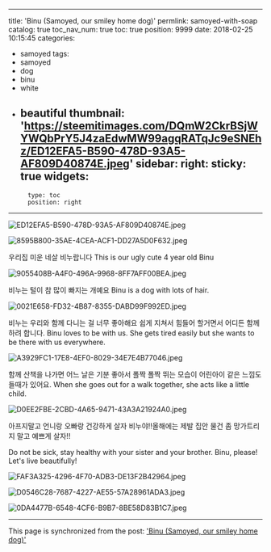 
---
title: 'Binu (Samoyed, our smiley home dog)'
permlink: samoyed-with-soap
catalog: true
toc_nav_num: true
toc: true
position: 9999
date: 2018-02-25 10:15:45
categories:
- samoyed
tags:
- samoyed
- dog
- binu
- white
- beautiful
thumbnail: 'https://steemitimages.com/DQmW2CkrBSjWYWQbPrY5J4zaEdwMW99agqRATqJc9eSNEhz/ED12EFA5-B590-478D-93A5-AF809D40874E.jpeg'
sidebar:
    right:
        sticky: true
widgets:
    -
        type: toc
        position: right
---


![ED12EFA5-B590-478D-93A5-AF809D40874E.jpeg](https://steemitimages.com/DQmW2CkrBSjWYWQbPrY5J4zaEdwMW99agqRATqJc9eSNEhz/ED12EFA5-B590-478D-93A5-AF809D40874E.jpeg)

![8595B800-35AE-4CEA-ACF1-DD27A5D0F632.jpeg](https://steemitimages.com/DQmdbCj7ox4TquMYHva3pXCksBTm6biwgcmr1piejk9ga1g/8595B800-35AE-4CEA-ACF1-DD27A5D0F632.jpeg)

우리집 미운 네살 비누랍니다
This is our ugly cute 4 year old Binu

![9055408B-A4F0-496A-9968-8FF7AFF00BEA.jpeg](https://steemitimages.com/DQmV4tW9mqaDFNPDJac8jwzZ3LhbTvHyYggB2MuquDbCAxC/9055408B-A4F0-496A-9968-8FF7AFF00BEA.jpeg)

비누는 털이 참 많이 빠지는 개예요
Binu is a dog with lots of hair.

![0021E658-FD32-4B87-8355-DABD99F992ED.jpeg](https://steemitimages.com/DQme6tQbX17oovG7yNVcnwRXPHRDDJeyvMwzJAPPHYEQmdx/0021E658-FD32-4B87-8355-DABD99F992ED.jpeg)

비누는 우리와 함께 다니는 걸 너무 좋아해요
쉽게 지쳐서 힘들어 할거면서 어디든 함께하려
합니다.
Binu loves to be with us. 
She gets tired easily but she wants to be there with us everywhere.

![A3929FC1-17E8-4EF0-8029-34E7E4B77046.jpeg](https://steemitimages.com/DQmU8F9ew7XswoumaFrPPMedhFsx1kVHdvHAffSTL1mVJKo/A3929FC1-17E8-4EF0-8029-34E7E4B77046.jpeg)

함께 산책을 나가면 어느 날은 기분 좋아서 폴짝
폴짝 뛰는 모습이 어린아이 같은 느낌도 들때가
있어요.
When she goes out for a walk together,
she acts like a little child.

![D0EE2FBE-2CBD-4A65-9471-43A3A21924A0.jpeg](https://steemitimages.com/DQmWpns8dJEohuRCHx85ZgeUaqfX2nERDF39MDctZiAPTy9/D0EE2FBE-2CBD-4A65-9471-43A3A21924A0.jpeg)

아프지말고 언니랑 오빠랑 건강하게 살자
비누야!!올해에는 제발 집안 물건 좀 망가트리지
말고 예쁘게 살자!!

Do not be sick, stay healthy with your sister and your brother. Binu, please! Let's live beautifully!

![FAF3A325-4296-4F70-ADB3-DE13F2B42964.jpeg](https://steemitimages.com/DQmYMajWxBPA7j4MFy7XpnYBHvQjoQUAMTzYRsR3SiSxTCT/FAF3A325-4296-4F70-ADB3-DE13F2B42964.jpeg)

![D0546C28-7687-4227-AE55-57A28961ADA3.jpeg](https://steemitimages.com/DQmWVn9NL7KsgxXvMbEwK9B2JjHpqVavixHRjtwW4KX8YL2/D0546C28-7687-4227-AE55-57A28961ADA3.jpeg)

![0DA4477B-6548-4CF6-B9B7-8BE58D83B1C7.jpeg](https://steemitimages.com/DQmYQiM8gQbiJUF9sSfJUYU6yBVuaLJWgiew92KHj7GzWxN/0DA4477B-6548-4CF6-B9B7-8BE58D83B1C7.jpeg)

- - -

This page is synchronized from the post: ['Binu (Samoyed, our smiley home dog)'](https://steemit.com/@kimseun/samoyed-with-soap)
